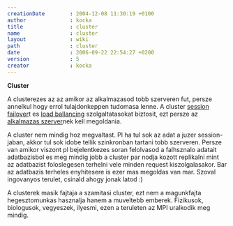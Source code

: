 ```yaml
---
creationDate        : 2004-12-08 11:30:19 +0100 
author              : kocka 
title               : cluster 
name                : cluster 
layout              : wiki 
path                : cluster 
date                : 2006-09-22 22:54:27 +0200 
version             : 5 
creator             : kocka 
---
```

__Cluster__

A clusterezes az az amikor az alkalmazasod tobb szerveren fut, persze annelkul hogy errol tulajdonkeppen tudomasa lenne. A cluster [session failover](session%20failover.html)t es [load ballancing](load%20ballancing.html) szolgaltatasokat biztosit, ezt persze az [alkalmazas szerver](Alkalmazas%20Szerver.html)nek kell megoldania.

A cluster nem mindig hoz megvaltast. Pl ha tul sok az adat a juzer session-jaban, akkor tul sok idobe tellik szinkronban tartani tobb szerveren. Persze van amikor viszont pl bejelentkezes soran felolvasod a falhsznalo adatait adatbazisbol es meg mindig jobb a cluster par nodja kozott replikalni mint az adatbazist foloslegesen terhelni vele minden request kiszolgalasakor. Bar az adatbazis terheles enyhitesere is ezer mas megoldas van mar. Szoval ingovanyos terulet, csinald ahogy jonak latod :)

A clusterek masik fajtaja a szamitasi cluster, ezt nem a magunkfajta hegesztomunkas hasznalja hanem a muveltebb emberek. Fizikusok, biologusok, vegyeszek, ilyesmi, ezen a teruleten az MPI uralkodik meg mindig.
